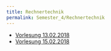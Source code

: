 ```yaml
---
title: Rechnertechnik
permalink: Semester_4/Rechnertechnik
---
```

* [Vorlesung 13.02.2018](../2018-02-13_rechnertechnik.html)
* [Vorlesung 15.02.2018](../2018-02-15_rechnertechnik.html)

